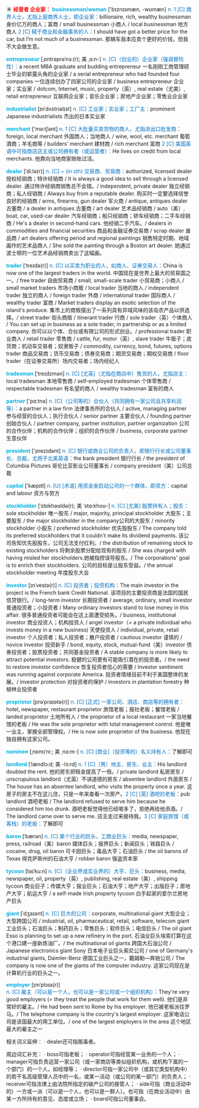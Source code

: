 ☀ <font color="red">**经营者 企业家：**</font>
<font color="sky blue">**businessman/woman**</font> ['bɪznɪsmæn, -wʊmæn] 
<font color="#0070c0">n. 1 [C] 商界人士，尤指上层商界人士，即企业家：</font>billionaire, rich, wealthy businessman 身价亿万的商人；富商 / small businessman 小商人 / local businessman 地方商人 <font color="#0070c0">2 [C] 精于商业和金融事务的人：</font>I should have got a better price for the car, but I’m not much of a businessman. 那辆车我本应卖个更好的价钱，但我不大会做生意。 
           
<font color="sky blue">**entrepreneur**</font> [ˌɒntrəprəˈnɜ:(r); 美 ˌɑ:n-]
<font color="#0070c0">n. [C]（创业的）企业家（强调冒险性）：</font>a recent MBA graduate and budding entrepreneur 一名刚刚工商管理硕士毕业的崭露头角的企业家 / a serial entrepreneur who had founded four companies 一位连续创办了四家公司的企业家 / business entrepreneur 企业家；实业家 / dotcom, Internet, music, property（英）, real estate（尤美）, retail entrepreneur 互联网企业家；音乐企业家；房地产企业家；零售业企业家
           
<font color="sky blue">**industrialist**</font> [ɪnˈdʌstriəlɪst]
<font color="#0070c0">n. [C] 工业家；实业家；工厂主：</font>prominent Japanese industrialists 杰出的日本实业家

<font color="sky blue">**merchant**</font> ['mə:tʃənt] 
<font color="#0070c0">n. 1 [C] 大批量买卖货物的商人，尤指进出口批发商：</font>foreign, local merchant 外国商人；当地商人 / wine, wool, etc. merchant 葡萄酒商；羊毛商等 / builders’ merchant 建材商 / rich merchant 富商 <font color="#0070c0">2 [C] 美国英语中可指商店店主或公司拥有者（或运营者）：</font>He lives on credit from local merchants. 他靠向当地商家赊账过活。
           
<font color="sky blue">**dealer**</font> [ˈdi:lə(r)]
<font color="#0070c0">n. [C] ~ (in sth) 交易商、贸易商：</font>authorized, licensed dealer 授权经销商；特许经销商 / It is always a good idea to sell through a licensed dealer. 通过特许经销商销售总不会错。/ independent, private dealer 独立经销商；私人经销商 / Always buy from a reputable dealer. 购买时一定要选择信誉良好的经销商 / arms, firearms, gun dealer 军火商 / antique, antiques dealer 古董商 / a dealer in antiques 古董商 / art dealer 艺术品经销商 / auto（美）, boat, car, used-car dealer 汽车经销商；船只经销商；轿车经销商；二手车经销商 / He's a dealer in second-hand cars. 他经销二手汽车。/ dealers in commodities and financial securities 商品和金融证券交易商 / scrap dealer 废品商 / art dealers offering period and regional paintings 销售特定时期、地域画作的艺术品商人 / She sold the painting through a Boston art dealer. 她通过波士顿的一位艺术品经销商卖出了这幅画。
           
<font color="sky blue">**trader**</font> [ˈtreɪdə(r)]
<font color="#0070c0">n. [C] 以买卖为职业的人，如商人、证券交易人：</font>China is now one of the largest traders in the world. 中国现在是世界上最大的贸易国之一。/ free trader 自由贸易商 / small, small-scale trader 小贸易商；小商人 / small market traders 市场小商贩 / local trader 当地的商人 / independent trader 独立的商人 / foreign trader 外商 / international trader 国际商人 / wealthy trader 富商 / Market traders display an exotic selection of the island's produce. 集市上的商贩摆出了一系列具有异域风味的该岛农产品以供选择。/ street trader 街头商贩 / itinerant trader 行商 / sole trader（英）个体商人 / You can set up in business as a sole trader, in partnership or as a limited company. 你可以以个体、合伙或有限公司的形式创业。/ professional trader 职业商人 / retail trader 零售商 / cattle, fur, motor（英）, slave trader 牛贩子；皮货商；机动车交易者；奴隶贩子 / commodity, currency, bond, futures, options trader 商品交易商；货币交易商；债券交易商；期货交易商；期权交易商 / floor trader（在证券交易所）场内交易者；场内经纪人
           
<font color="sky blue">**tradesman**</font> [ˈtreɪdzmən]
<font color="#0070c0">n. [C] [尤英]（尤指在商店中）售货的人，尤指店主：</font>local tradesman 本地零售商 / self-employed tradesman 个体零售商 / respectable tradesman 有名望的商人 / wealthy tradesman 富有的商人

<font color="sky blue">**partner**</font> ['pɑːtnə] 
<font color="#0070c0">n. [C]（公司等的）合伙人（共同拥有一家公司且共享利润等）：</font>a partner in a law firm 法律事务所的合伙人 / active, managing partner 参与经营的合伙人；执行合伙人 / senior partner 主要合伙人 / founding partner 创始合伙人 / partner company, partner institution, partner organization 公司的合作伙伴；机构的合作伙伴；组织的合作伙伴 / business, corporate partner 生意伙伴

<font color="sky blue">**president**</font> ['prezɪdənt] 
<font color="#0070c0">n. [C] 银行或商业公司的负责人，即银行行长或公司董事长、总裁，尤用于北美英语：</font>the bank president 银行行长 / the president of Columbia Pictures 哥伦比亚影业公司董事长 / company president（美）公司总裁

<font color="sky blue">**capital**</font> ['kæpɪtl] 
<font color="#0070c0">n. [U] [术语] 用资金来启动公司的一个群体，即资方：</font>capital and labour 资方与劳方
   
<font color="sky blue">**stockholder**</font> [ˈstɒkhəʊldə(r); 美 ˈstɑ:khoʊ-]
<font color="#0070c0">n. [C] [尤美] 股票持有人；股东：</font>sole stockholder 唯一股东 / major, majority, principal stockholder 大股东；主要股东 / the major stockholder in the company公司的大股东 / minority stockholder 小股东 / preferred stockholder 优先股股东 / The company told its preferred stockholders that it couldn't make its dividend payments. 该公司告知优先股股东，公司无法支付红利。/ the distribution of remaining stock to existing stockholders 将剩余股票分配给现有的股东 / She was charged with having misled her stockholders.她被指控误导股东。/ The corporations' goal is to enrich their stockholders. 公司的目标是让股东受益。/ the annual stockholder meeting 年度股东大会
           
<font color="sky blue">**investor**</font> [ɪnˈvestə(r)]
<font color="#0070c0">n. [C] 投资者；投资机构：</font>The main investor in the project is the French bank Credit National. 该项目的主要投资商是法国的国民信贷银行。/ long-term investor 长期投资者 / average, ordinary, small investor 普通投资者；小投资者 / Many ordinary investors stand to lose money in this affair. 很多普通投资者可能会在这上面遭受损失。/ business, institutional investor 商业投资人；机构投资人 / angel investor（= a private individual who invests money in a new business) 天使投资人 / individual, private, retail investor 个人投资者；私人投资者；散户投资者 / cautious investor 谨慎的 / novice investor 投资新手 / bond, equity, stock, mutual-fund（美）investor 债券投资者；股票投资者；共同基金投资者 / A stable company is more likely to attract potential investors. 稳健的公司更有可能吸引潜在的投资者。/ the need to restore investor confidence 恢复投资者信心的需要 / Investor sentiment was running against corporate America. 投资者情绪目前不利于美国整体的发展。/ investor protection 对投资者的保护 / investors in plantation forestry 种植林业投资者

<font color="sky blue">**proprietor**</font> [prəˈpraɪətə(r)]
<font color="#0070c0">n. [C] [正式] 一家公司、酒店、商店等的拥有者：</font>hotel, newspaper, restaurant proprietor 旅馆老板；报社老板；餐馆老板 / landed proprietor 土地所有人 / the proprietor of a local restaurant 一家当地餐馆的老板 / He was the sole proprietor with total management control. 他是唯一业主，掌握全部管理权。/ He is now sole proprietor of the business. 他现在独自拥有这家公司。
    
<font color="sky blue">**nominee**</font> [ˌnɒmɪˈni:; 美 ˌnɑ:m-]
<font color="#0070c0">n. [C] [商业]（投资等的）名义持有人：</font>了解即可

<font color="sky blue">**landlord**</font> [ˈlændlɔ:d; 美 -lɔ:rd]
<font color="#0070c0">n. 1 [C]（男）地主、房东、业主：</font>His landlord doubled the rent. 他的房东把租金提高了一倍。/ private landlord 私房房东 / unscrupulous landlord（尤英）不讲道德的房东 / absentee landlord 外居房东 / The house has an absentee landlord, who visits the property once a year. 这房子的房主不在这儿住，只是一年来查看一次房产。<font color="#0070c0">2 [C] [英] 酒吧的老板：</font>pub landlord 酒吧老板 / The landlord refused to serve him because he considered him too drunk. 酒吧老板觉得他已经喝多了，拒绝再给他添酒。/ The landlord came over to serve me. 店主走过来接待我。<font color="#0070c0">3 [C] 家庭旅馆（或客栈）的老板：</font>了解即可

<font color="sky blue">**baron**</font> [ˈbærən]
<font color="#0070c0">n. [C] 某个行业的巨头，工商业巨头：</font>media, newspaper, press, railroad（美）baron 媒体巨头；报界巨头；新闻巨头；铁路巨头 / cocaine, drug, oil baron 可卡因巨头；毒品大亨；石油巨头 / the oil barons of Texas 得克萨斯州的石油大亨 / robber baron 强盗资本家
           
<font color="sky blue">**tycoon**</font> [taɪˈku:n]
<font color="#0070c0">n. [C]（企业界或实业界的）大亨、巨头：</font>business, media, newspaper, oil, property（英）, publishing, real estate（美）, shipping tycoon 商业巨子；传媒大亨；报业巨头；石油大亨；地产大亨；出版巨子；房地产大亨；航运大亨 / a self-made Irish property tycoon 白手起家的爱尔兰房地产巨头
           
<font color="sky blue">**giant**</font> [ˈdʒaɪənt]
<font color="#0070c0">n. [C] 巨大的公司：</font>corporate, multinational giant 大型企业；大型跨国公司 / industrial, oil, pharmaceutical, retail, software, telecom giant 工业巨头；石油巨头；制药巨头；零售巨头；软件巨头；电信巨头 / The oil giant Esso is planning to set up a new refinery in the port. 石油业巨头埃索打算在这个港口建一座新炼油厂。/ the multinational oil giants 跨国大石油公司 / Japanese electronics giant Sony 日本电子业巨头索尼公司 / one of Germany's industrial giants, Daimler-Benz 德国工业巨头之一，戴姆勒—奔驰公司 / The company is now one of the giants of the computer industry. 这家公司现在是计算机行业的巨头之一。
            
<font color="sky blue">**employer**</font> [ɪmˈplɔɪə(r)]  
<font color="#0070c0">n. [C] 雇主（可以是一个人，也可以是一家公司或一个组织机构）：</font>They're very good employers (= they treat the people that work for them well). 他们是非常好的雇主。/ He had been sent to Rome by his employer. 他已被老板派往罗马。/ The telephone company is the country's largest employer. 这家电话公司是该国最大的用工单位。/ one of the largest employers in the area 这个地区最大的雇主之一

相关词义延伸：
· dealer还可指贩毒者。

周边词汇补充：
· boss可指老板；
· operator可指经营某一业务的一个人；
· manager可指负责运营一家公司（或一家商店等类似组织机构，或机构下属的一个部门）的一个人，如经理等；
· director可指一家公司中（或其它类型机构中）的若干名高级管理人员中的一名，或某一活动（或公司的某一部门）的负责人；
· receiver可指法律上由法院所指定的破产公司的接管人；
· side可指（商业活动中的）一方或一派（可以是一个人，也可以是一群人）。也可指（在商业活动中）由某一方所持有的意见、态度或立场；
· board可指公司董事会。
